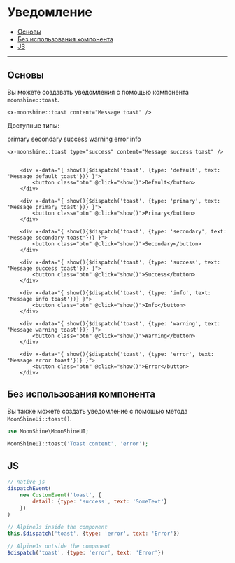 # Уведомление

  - [Основы](#basics)
  - [Без использования компонента](#without)
  - [JS](#js)

---

<a name="basics"></a>
## Основы

Вы можете создавать уведомления с помощью компонента `moonshine::toast`.

```blade
<x-moonshine::toast content="Message toast" />
```
Доступные типы:

<span class="badge badge-primary">primary</span>
<span class="badge badge-secondary">secondary</span>
<span class="badge badge-success">success</span>
<span class="badge badge-warning">warning</span>
<span class="badge badge-error">error</span>
<span class="badge badge-info">info</span>

```blade
<x-moonshine::toast type="success" content="Message success toast" />


    <div x-data="{ show(){$dispatch('toast', {type: 'default', text: 'Message default toast'})} }">
        <button class="btn" @click="show()">Default</button>
    </div>

    <div x-data="{ show(){$dispatch('toast', {type: 'primary', text: 'Message primary toast'})} }">
        <button class="btn" @click="show()">Primary</button>
    </div>

    <div x-data="{ show(){$dispatch('toast', {type: 'secondary', text: 'Message secondary toast'})} }">
        <button class="btn" @click="show()">Secondary</button>
    </div>

    <div x-data="{ show(){$dispatch('toast', {type: 'success', text: 'Message success toast'})} }">
        <button class="btn" @click="show()">Success</button>
    </div>

    <div x-data="{ show(){$dispatch('toast', {type: 'info', text: 'Message info toast'})} }">
        <button class="btn" @click="show()">Info</button>
    </div>

    <div x-data="{ show(){$dispatch('toast', {type: 'warning', text: 'Message warning toast'})} }">
        <button class="btn" @click="show()">Warning</button>
    </div>

    <div x-data="{ show(){$dispatch('toast', {type: 'error', text: 'Message error toast'})} }">
        <button class="btn" @click="show()">Error</button>
    </div>

```

<a name="without"></a>
## Без использования компонента

Вы также можете создать уведомление с помощью метода `MoonShineUi::toast()`.

```php
use MoonShine\MoonShineUI;

MoonShineUI::toast('Toast content', 'error');
```

<a name="js"></a>
## JS

```js
// native js
dispatchEvent(
    new CustomEvent('toast', {
        detail: {type: 'success', text: 'SomeText'}
    })
)

// AlpineJs inside the component
this.$dispatch('toast', {type: 'error', text: 'Error'})

// AlpineJs outside the component
$dispatch('toast', {type: 'error', text: 'Error'})
```
